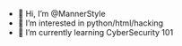 - 👋 Hi, I’m @MannerStyle
- 👀 I’m interested in python/html/hacking
- 🌱 I’m currently learning CyberSecurity 101

<!---
MannerStyle/MannerStyle is a ✨ special ✨ repository because its `README.md` (this file) appears on your GitHub profile.
You can click the Preview link to take a look at your changes.
--->
